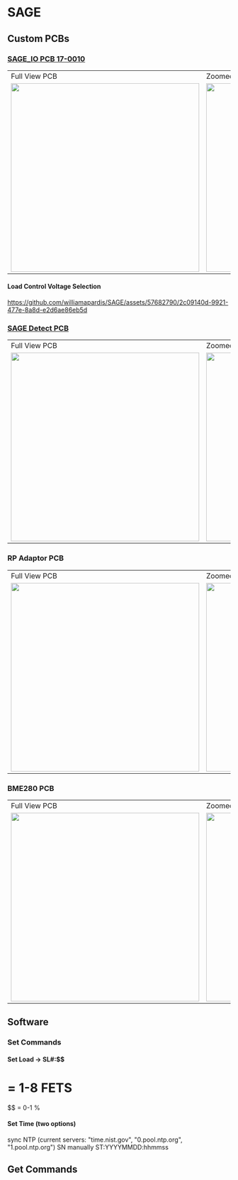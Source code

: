 # SAGE

## Custom PCBs

### [SAGE_IO PCB 17-0010](https://github.com/williamapardis/SAGE_IO/tree/main/electrical/SAGE/17-%200010%20ESP32-S3%20Control%20IO)
<table>
  <tr>
    <td>Full View PCB</td>
     <td>Zoomed View</td>
  </tr>
  <tr>
    <td><img src="https://user-images.githubusercontent.com/57682790/235982042-21e1d6ae-0467-47f3-bfc1-7cfede07f680.png" width="425"></td>
    <td><img src="https://user-images.githubusercontent.com/57682790/235982125-0cb705ef-d757-4d2d-b897-8445e63818fc.png" width="425"></td>
  </tr>
</table>

#### Load Control Voltage Selection
https://github.com/williamapardis/SAGE/assets/57682790/2c09140d-9921-477e-8a8d-e2d6ae86eb5d

### [SAGE Detect PCB](https://github.com/williamapardis/SAGE/tree/main/electrical/SAGE/17-0001%20SAGE%20DETECT) 
<table>
  <tr>
    <td>Full View PCB</td>
     <td>Zoomed View</td>
  </tr>
  <tr>
    <td><img src="https://github.com/williamapardis/SAGE/assets/57682790/577d950b-95b4-4467-8439-4f323bca229a" width="425"></td>
    <td><img src="https://github.com/williamapardis/SAGE/assets/57682790/3dcccdbc-766d-4914-8538-4b8c2ae8657d" width="425"></td>
  </tr>
</table>


### RP Adaptor PCB
<table>
  <tr>
    <td>Full View PCB</td>
     <td>Zoomed View</td>
  </tr>
  <tr>
    <td><img src="https://github.com/williamapardis/SAGE/assets/57682790/d10c15d2-64a0-404d-9eed-91261adfe727" width="425"></td>
    <td><img src="https://github.com/williamapardis/SAGE/assets/57682790/f8461d56-a2dc-4e97-90d8-e00c208fbd5b" width="425"></td>
  </tr>
</table>

### BME280 PCB
<table>
  <tr>
    <td>Full View PCB</td>
     <td>Zoomed View</td>
  </tr>
  <tr>
    <td><img src="https://github.com/williamapardis/SAGE/assets/57682790/3d6d8114-18a5-40a4-a5c2-5ebca11d9b07" width="425"></td>
    <td><img src="https://github.com/williamapardis/SAGE/assets/57682790/5ea38db0-ee3a-4cc6-90c7-b6d0ec8001c7" width="425"></td>
  </tr>
</table>

## Software

### Set Commands

#### Set Load -> SL#:$$ 
#  = 1-8 FETS
$$ = 0-1 %

#### Set Time (two options)
  sync NTP (current servers: "time.nist.gov", "0.pool.ntp.org", "1.pool.ntp.org")
    SN
  manually
    ST:YYYYMMDD:hhmmss
    
####
    
## Get Commands

